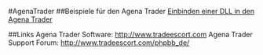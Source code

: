 #AgenaTrader 
##Beispiele für den Agena Trader
[Einbinden einer DLL in den Agena Trader](https://github.com/simonpucher/AgenaTrader/tree/master/AgenaTraderDLL)

##Links
Agena Trader Software: http://www.tradeescort.com Agena Trader Support Forum: http://www.tradeescort.com/phpbb_de/
